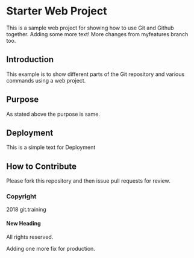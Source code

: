 # Starter Web Project

This is a sample web project for showing how to use Git and Github together.
Adding some more text!
More changes from myfeatures branch too.

## Introduction

This example is to show different parts of the Git repository and various commands using a web project.

## Purpose

As stated above the purpose is same.

## Deployment

This is a simple text for Deployment

## How to Contribute

Please fork this repository and then issue pull requests for review.

### Copyright
2018 git.training

#### New Heading
All rights reserved.

Adding one more fix for production.
